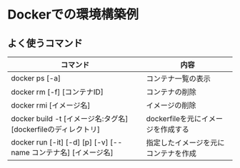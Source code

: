 # Dockerでの環境構築例

## よく使うコマンド

| コマンド | 内容 |
| --- | --- |
| docker ps [-a] | コンテナ一覧の表示 |
| docker rm [-f] [コンテナID] | コンテナの削除 |
| docker rmi [イメージ名] | イメージの削除 |
| docker build -t [イメージ名:タグ名] [dockerfileのディレクトリ] | dockerfileを元にイメージを作成する |
| docker run [-it] [-d] [p] [-v] [--name コンテナ名] [イメージ名] | 指定したイメージを元にコンテナを作成 |
